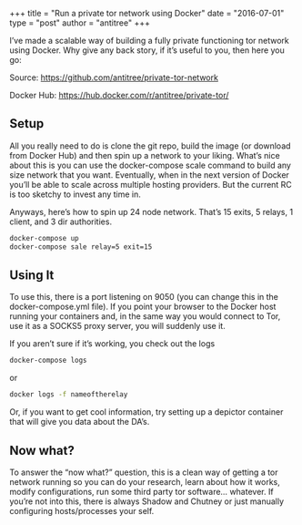 +++
title = "Run a private tor network using Docker"
date = "2016-07-01"
type = "post"
author = "antitree"
+++

I’ve made a scalable way of building a fully private functioning tor network using Docker. Why give any back story, if it’s useful to you, then here you go:

Source: https://github.com/antitree/private-tor-network

Docker Hub: https://hub.docker.com/r/antitree/private-tor/

## Setup
All you really need to do is clone the git repo, build the image (or download from Docker Hub) and then spin up a network to your liking. What’s nice about this is you can use the docker-compose scale command to build any size network that you want. Eventually, when in the next version of Docker you’ll be able to scale across multiple hosting providers. But the current RC is too sketchy to invest any time in.

Anyways, here’s how to spin up 24 node network. That’s 15 exits, 5 relays, 1 client, and 3 dir authorities.

~~~bash
docker-compose up
docker-compose sale relay=5 exit=15
~~~

## Using It
To use this, there is a port listening on 9050 (you can change this in the docker-compose.yml file). If you point your browser to the Docker host running your containers and, in the same way you would connect to Tor, use it as a SOCKS5 proxy server, you will suddenly use it.

If you aren’t sure if it’s working, you check out the logs

~~~bash
docker-compose logs
~~~
or

~~~bash
docker logs -f nameoftherelay
~~~

Or, if you want to get cool information, try setting up a depictor container that will give you data about the DA’s.

## Now what?
To answer the “now what?” question, this is a clean way of getting a tor network running so you can do your research, learn about how it works, modify configurations, run some third party tor software… whatever. If you’re not into this, there is always Shadow and Chutney or just manually configuring hosts/processes your self.
